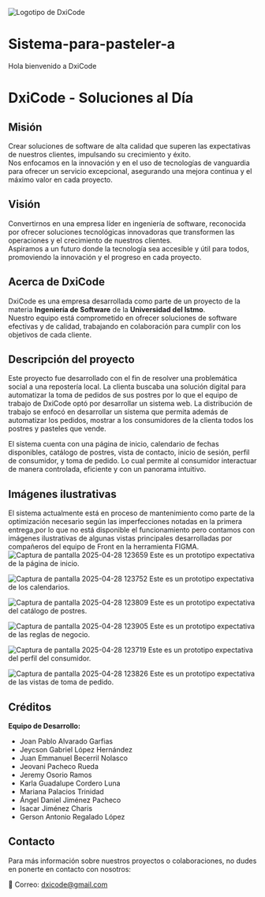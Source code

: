 ![Logotipo de DxiCode](https://i.ibb.co/FhcdjyJ/Logo-dxicode-transformed.png "DxiCode")

# Sistema-para-pasteler-a
Hola bienvenido a DxiCode

# DxiCode - Soluciones al Día

## Misión
Crear soluciones de software de alta calidad que superen las expectativas de nuestros clientes, impulsando su crecimiento y éxito.  
Nos enfocamos en la innovación y en el uso de tecnologías de vanguardia para ofrecer un servicio excepcional, asegurando una mejora continua y el máximo valor en cada proyecto.

## Visión
Convertirnos en una empresa líder en ingeniería de software, reconocida por ofrecer soluciones tecnológicas innovadoras que transformen las operaciones y el crecimiento de nuestros clientes.  
Aspiramos a un futuro donde la tecnología sea accesible y útil para todos, promoviendo la innovación y el progreso en cada proyecto.

## Acerca de DxiCode
DxiCode es una empresa desarrollada como parte de un proyecto de la materia **Ingeniería de Software** de la **Universidad del Istmo**.  
Nuestro equipo está comprometido en ofrecer soluciones de software efectivas y de calidad, trabajando en colaboración para cumplir con los objetivos de cada cliente.

## Descripción del proyecto
Este proyecto fue desarrollado con el fin de resolver una problemática social a una repostería local. La clienta buscaba una solución digital para automatizar la toma de pedidos de sus postres por lo que el equipo de trabajo de DxiCode optó por desarrollar un sistema web.
La distribución de trabajo se enfocó en desarrollar un sistema que permita además de automatizar los pedidos, mostrar a los consumidores de la clienta todos los postres y pasteles que vende.

El sistema cuenta con una página de inicio, calendario de fechas disponibles, catálogo de postres, vista de contacto, inicio de sesión, perfil de consumidor, y toma de pedido. Lo cual permite al consumidor interactuar de manera controlada, eficiente y con un panorama intuitivo.

## Imágenes ilustrativas
El sistema actualmente está en proceso de mantenimiento como parte de la optimización necesario según las imperfecciones notadas en la primera entrega,por lo que no está disponible el funcionamiento pero contamos con imágenes ilustrativas de algunas vistas principales desarrolladas por compañeros del equipo de Front en la herramienta FIGMA.
![Captura de pantalla 2025-04-28 123659](https://github.com/user-attachments/assets/c59ffcd8-da10-4cc5-9e51-7bfc53c09d41)
Este es un prototipo expectativa de la página de inicio.

![Captura de pantalla 2025-04-28 123752](https://github.com/user-attachments/assets/106d5cfd-1ddd-467b-a239-ee85379ee19d)
Este es un prototipo expectativa de los calendarios.

![Captura de pantalla 2025-04-28 123809](https://github.com/user-attachments/assets/b4d28cb8-d5fc-4c56-bd55-d89ea78701d7)
Este es un prototipo expectativa del catálogo de postres.

![Captura de pantalla 2025-04-28 123905](https://github.com/user-attachments/assets/06c4bc11-d912-4cc4-a153-db010b39779f)
Este es un prototipo expectativa de las reglas de negocio.

![Captura de pantalla 2025-04-28 123719](https://github.com/user-attachments/assets/a64cbb3d-3b6b-4528-807d-f2adf1973e2a)
Este es un prototipo expectativa del perfil del consumidor.

![Captura de pantalla 2025-04-28 123826](https://github.com/user-attachments/assets/ed0c78fb-d5bb-4b61-8503-a7aa2daa29c8)
Este es un prototipo expectativa de las vistas de toma de pedido.

## Créditos

**Equipo de Desarrollo:**
- Joan Pablo Alvarado Garfias
- Jeycson Gabriel López Hernández
- Juan Emmanuel Becerril Nolasco
- Jeovani Pacheco Rueda
- Jeremy Osorio Ramos
- Karla Guadalupe Cordero Luna
- Mariana Palacios Trinidad
- Ángel Daniel Jiménez Pacheco
- Isacar Jiménez Charis
- Gerson Antonio Regalado López

## Contacto
Para más información sobre nuestros proyectos o colaboraciones, no dudes en ponerte en contacto con nosotros:

📧 Correo: dxicode@gmail.com

